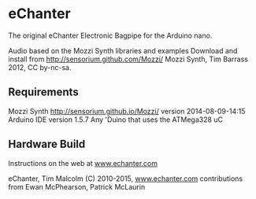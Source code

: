 # eChanter
The original eChanter Electronic Bagpipe for the Arduino nano.

Audio based on the Mozzi Synth libraries and examples
Download and install from http://sensorium.github.com/Mozzi/
Mozzi Synth, Tim Barrass 2012, CC by-nc-sa.

Requirements
------------------------------
Mozzi Synth http://sensorium.github.io/Mozzi/ version 2014-08-09-14:15 
Arduino IDE version 1.5.7
Any 'Duino that uses the ATMega328 uC

Hardware Build
------------------------------
Instructions on the web at www.echanter.com

eChanter, Tim Malcolm (C) 2010-2015, www.echanter.com
	contributions from Ewan McPhearson, Patrick McLaurin


